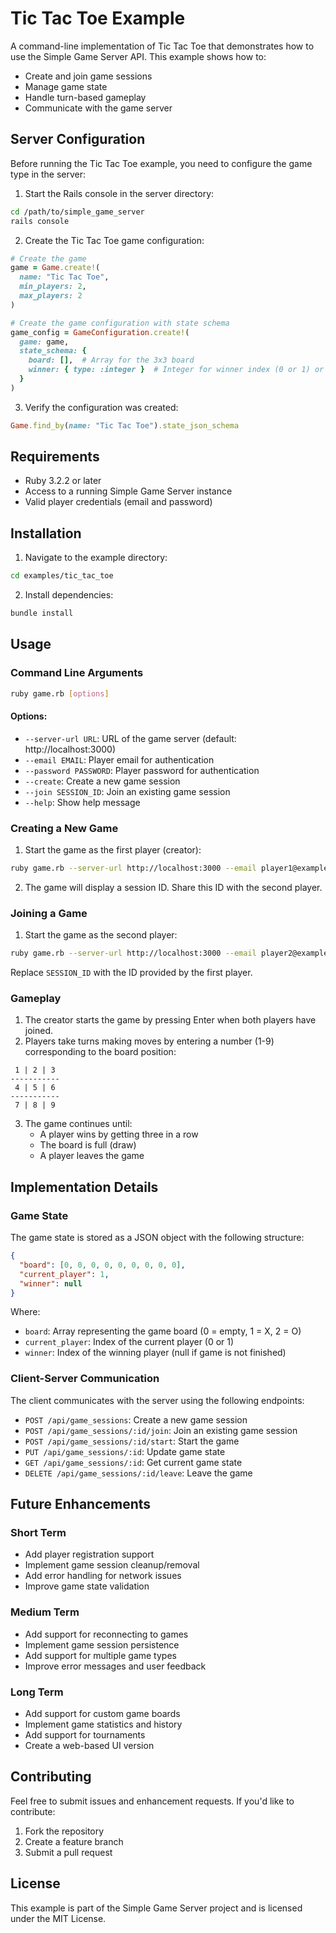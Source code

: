 # Tic Tac Toe Example

A command-line implementation of Tic Tac Toe that demonstrates how to use the Simple Game Server API. This example shows how to:
- Create and join game sessions
- Manage game state
- Handle turn-based gameplay
- Communicate with the game server

## Server Configuration

Before running the Tic Tac Toe example, you need to configure the game type in the server:

1. Start the Rails console in the server directory:
```bash
cd /path/to/simple_game_server
rails console
```

2. Create the Tic Tac Toe game configuration:
```ruby
# Create the game
game = Game.create!(
  name: "Tic Tac Toe",
  min_players: 2,
  max_players: 2
)

# Create the game configuration with state schema
game_config = GameConfiguration.create!(
  game: game,
  state_schema: {
    board: [],  # Array for the 3x3 board
    winner: { type: :integer }  # Integer for winner index (0 or 1) or nil for draw
  }
)
```

3. Verify the configuration was created:
```ruby
Game.find_by(name: "Tic Tac Toe").state_json_schema
```

## Requirements

- Ruby 3.2.2 or later
- Access to a running Simple Game Server instance
- Valid player credentials (email and password)

## Installation

1. Navigate to the example directory:
```bash
cd examples/tic_tac_toe
```

2. Install dependencies:
```bash
bundle install
```

## Usage

### Command Line Arguments

```bash
ruby game.rb [options]
```

#### Options:
- `--server-url URL`: URL of the game server (default: http://localhost:3000)
- `--email EMAIL`: Player email for authentication
- `--password PASSWORD`: Player password for authentication
- `--create`: Create a new game session
- `--join SESSION_ID`: Join an existing game session
- `--help`: Show help message

### Creating a New Game

1. Start the game as the first player (creator):
```bash
ruby game.rb --server-url http://localhost:3000 --email player1@example.com --password password123 --create
```

2. The game will display a session ID. Share this ID with the second player.

### Joining a Game

1. Start the game as the second player:
```bash
ruby game.rb --server-url http://localhost:3000 --email player2@example.com --password password123 --join SESSION_ID
```

Replace `SESSION_ID` with the ID provided by the first player.

### Gameplay

1. The creator starts the game by pressing Enter when both players have joined.
2. Players take turns making moves by entering a number (1-9) corresponding to the board position:
```
 1 | 2 | 3
-----------
 4 | 5 | 6
-----------
 7 | 8 | 9
```
3. The game continues until:
   - A player wins by getting three in a row
   - The board is full (draw)
   - A player leaves the game

## Implementation Details

### Game State
The game state is stored as a JSON object with the following structure:
```json
{
  "board": [0, 0, 0, 0, 0, 0, 0, 0, 0],
  "current_player": 1,
  "winner": null
}
```
Where:
- `board`: Array representing the game board (0 = empty, 1 = X, 2 = O)
- `current_player`: Index of the current player (0 or 1)
- `winner`: Index of the winning player (null if game is not finished)

### Client-Server Communication

The client communicates with the server using the following endpoints:
- `POST /api/game_sessions`: Create a new game session
- `POST /api/game_sessions/:id/join`: Join an existing game session
- `POST /api/game_sessions/:id/start`: Start the game
- `PUT /api/game_sessions/:id`: Update game state
- `GET /api/game_sessions/:id`: Get current game state
- `DELETE /api/game_sessions/:id/leave`: Leave the game

## Future Enhancements

### Short Term
- Add player registration support
- Implement game session cleanup/removal
- Add error handling for network issues
- Improve game state validation

### Medium Term
- Add support for reconnecting to games
- Implement game session persistence
- Add support for multiple game types
- Improve error messages and user feedback

### Long Term
- Add support for custom game boards
- Implement game statistics and history
- Add support for tournaments
- Create a web-based UI version

## Contributing

Feel free to submit issues and enhancement requests. If you'd like to contribute:
1. Fork the repository
2. Create a feature branch
3. Submit a pull request

## License

This example is part of the Simple Game Server project and is licensed under the MIT License. 